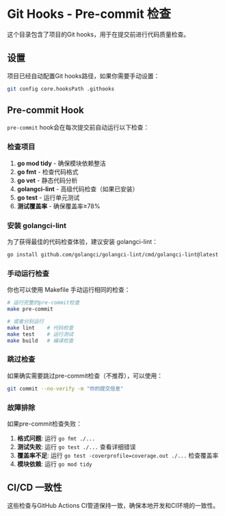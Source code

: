 # Git Hooks - Pre-commit 检查

这个目录包含了项目的Git hooks，用于在提交前进行代码质量检查。

## 设置

项目已经自动配置Git hooks路径，如果你需要手动设置：

```bash
git config core.hooksPath .githooks
```

## Pre-commit Hook

`pre-commit` hook会在每次提交前自动运行以下检查：

### 检查项目
1. **go mod tidy** - 确保模块依赖整洁
2. **go fmt** - 检查代码格式
3. **go vet** - 静态代码分析
4. **golangci-lint** - 高级代码检查（如果已安装）
5. **go test** - 运行单元测试
6. **测试覆盖率** - 确保覆盖率≥78%

### 安装 golangci-lint

为了获得最佳的代码检查体验，建议安装 golangci-lint：

```bash
go install github.com/golangci/golangci-lint/cmd/golangci-lint@latest
```

### 手动运行检查

你也可以使用 Makefile 手动运行相同的检查：

```bash
# 运行完整的pre-commit检查
make pre-commit

# 或者分别运行
make lint    # 代码检查
make test    # 运行测试
make build   # 编译检查
```

### 跳过检查

如果确实需要跳过pre-commit检查（不推荐），可以使用：

```bash
git commit --no-verify -m "你的提交信息"
```

### 故障排除

如果pre-commit检查失败：

1. **格式问题**: 运行 `go fmt ./...`
2. **测试失败**: 运行 `go test ./...` 查看详细错误
3. **覆盖率不足**: 运行 `go test -coverprofile=coverage.out ./...` 检查覆盖率
4. **模块依赖**: 运行 `go mod tidy`

## CI/CD 一致性

这些检查与GitHub Actions CI管道保持一致，确保本地开发和CI环境的一致性。
